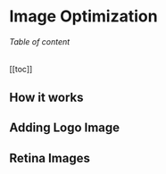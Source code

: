 # Image Optimization

###### Table of content

[[toc]]

## How it works

## Adding Logo Image

## Retina Images